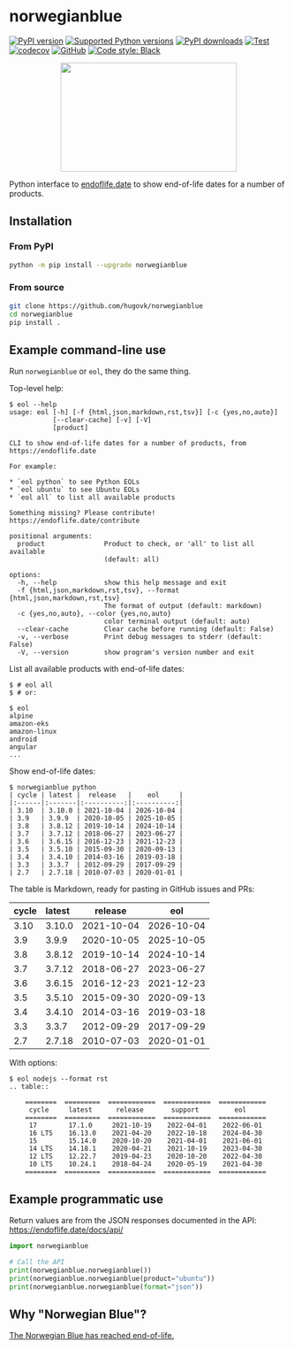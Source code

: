 # norwegianblue

[![PyPI version](https://img.shields.io/pypi/v/norwegianblue.svg?logo=pypi&logoColor=FFE873)](https://pypi.org/project/norwegianblue/)
[![Supported Python versions](https://img.shields.io/pypi/pyversions/norwegianblue.svg?logo=python&logoColor=FFE873)](https://pypi.org/project/norwegianblue/)
[![PyPI downloads](https://img.shields.io/pypi/dm/norwegianblue.svg)](https://pypistats.org/packages/norwegianblue)
[![Test](https://github.com/hugovk/norwegianblue/actions/workflows/test.yml/badge.svg)](https://github.com/hugovk/norwegianblue/actions)
[![codecov](https://codecov.io/gh/hugovk/norwegianblue/branch/main/graph/badge.svg)](https://codecov.io/gh/hugovk/norwegianblue)
[![GitHub](https://img.shields.io/github/license/hugovk/norwegianblue.svg)](LICENSE.txt)
[![Code style: Black](https://img.shields.io/badge/code%20style-Black-000000.svg)](https://github.com/psf/black)

<p align="center"><img src="https://raw.githubusercontent.com/hugovk/norwegianblue/main/img/eol-python.png" width="319" height="197"></p>

Python interface to [endoflife.date](https://endoflife.date/docs/api/) to show
end-of-life dates for a number of products.

## Installation

### From PyPI

```bash
python -m pip install --upgrade norwegianblue
```

### From source

```bash
git clone https://github.com/hugovk/norwegianblue
cd norwegianblue
pip install .
```

## Example command-line use

Run `norwegianblue` or `eol`, they do the same thing.

Top-level help:

<!-- [[[cog
from scripts.run_command import run
run("eol --help")
]]] -->

```console
$ eol --help
usage: eol [-h] [-f {html,json,markdown,rst,tsv}] [-c {yes,no,auto}]
           [--clear-cache] [-v] [-V]
           [product]

CLI to show end-of-life dates for a number of products, from https://endoflife.date

For example:

* `eol python` to see Python EOLs
* `eol ubuntu` to see Ubuntu EOLs
* `eol all` to list all available products

Something missing? Please contribute! https://endoflife.date/contribute

positional arguments:
  product               Product to check, or 'all' to list all available
                        (default: all)

options:
  -h, --help            show this help message and exit
  -f {html,json,markdown,rst,tsv}, --format {html,json,markdown,rst,tsv}
                        The format of output (default: markdown)
  -c {yes,no,auto}, --color {yes,no,auto}
                        color terminal output (default: auto)
  --clear-cache         Clear cache before running (default: False)
  -v, --verbose         Print debug messages to stderr (default: False)
  -V, --version         show program's version number and exit
```

<!-- [[[end]]] -->

List all available products with end-of-life dates:

```console
$ # eol all
$ # or:
```

<!-- [[[cog
run("eol", line_limit=5)
]]] -->

```console
$ eol
alpine
amazon-eks
amazon-linux
android
angular
...
```

<!-- [[[end]]] -->

Show end-of-life dates:

<!-- [[[cog
run("norwegianblue python")
]]] -->

```console
$ norwegianblue python
| cycle | latest |  release   |    eol     |
|:------|:-------|:----------:|:----------:|
| 3.10  | 3.10.0 | 2021-10-04 | 2026-10-04 |
| 3.9   | 3.9.9  | 2020-10-05 | 2025-10-05 |
| 3.8   | 3.8.12 | 2019-10-14 | 2024-10-14 |
| 3.7   | 3.7.12 | 2018-06-27 | 2023-06-27 |
| 3.6   | 3.6.15 | 2016-12-23 | 2021-12-23 |
| 3.5   | 3.5.10 | 2015-09-30 | 2020-09-13 |
| 3.4   | 3.4.10 | 2014-03-16 | 2019-03-18 |
| 3.3   | 3.3.7  | 2012-09-29 | 2017-09-29 |
| 2.7   | 2.7.18 | 2010-07-03 | 2020-01-01 |
```

<!-- [[[end]]] -->

The table is Markdown, ready for pasting in GitHub issues and PRs:

<!-- [[[cog
run("norwegianblue python", with_console=False)
]]] -->

| cycle | latest |  release   |    eol     |
| :---- | :----- | :--------: | :--------: |
| 3.10  | 3.10.0 | 2021-10-04 | 2026-10-04 |
| 3.9   | 3.9.9  | 2020-10-05 | 2025-10-05 |
| 3.8   | 3.8.12 | 2019-10-14 | 2024-10-14 |
| 3.7   | 3.7.12 | 2018-06-27 | 2023-06-27 |
| 3.6   | 3.6.15 | 2016-12-23 | 2021-12-23 |
| 3.5   | 3.5.10 | 2015-09-30 | 2020-09-13 |
| 3.4   | 3.4.10 | 2014-03-16 | 2019-03-18 |
| 3.3   | 3.3.7  | 2012-09-29 | 2017-09-29 |
| 2.7   | 2.7.18 | 2010-07-03 | 2020-01-01 |

<!-- [[[end]]] -->

With options:

<!-- [[[cog
run("eol nodejs --format rst")
]]] -->

```console
$ eol nodejs --format rst
.. table::

    ========  =========  ============  ============  ============
     cycle     latest      release       support         eol
    ========  =========  ============  ============  ============
     17        17.1.0     2021-10-19    2022-04-01    2022-06-01
     16 LTS    16.13.0    2021-04-20    2022-10-18    2024-04-30
     15        15.14.0    2020-10-20    2021-04-01    2021-06-01
     14 LTS    14.18.1    2020-04-21    2021-10-19    2023-04-30
     12 LTS    12.22.7    2019-04-23    2020-10-20    2022-04-30
     10 LTS    10.24.1    2018-04-24    2020-05-19    2021-04-30
    ========  =========  ============  ============  ============
```

<!-- [[[end]]] -->

## Example programmatic use

Return values are from the JSON responses documented in the API:
https://endoflife.date/docs/api/

```python
import norwegianblue

# Call the API
print(norwegianblue.norwegianblue())
print(norwegianblue.norwegianblue(product="ubuntu"))
print(norwegianblue.norwegianblue(format="json"))
```

## Why "Norwegian Blue"?

[The Norwegian Blue has reached end-of-life.](https://youtu.be/vnciwwsvNcc)
